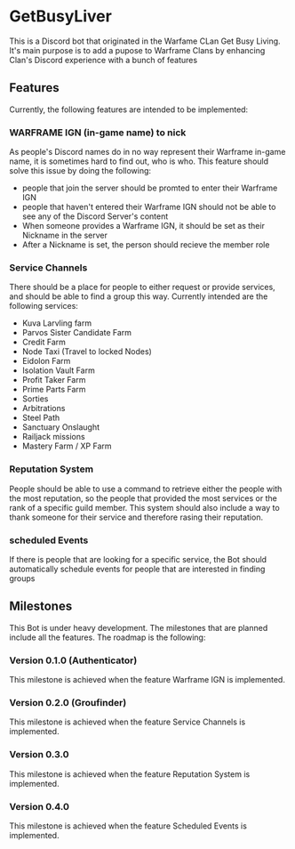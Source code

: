 # GetBusyLiver
This is a Discord bot that originated in the Warfame CLan Get Busy Living. It's main purpose is to add a pupose to Warframe Clans by enhancing Clan's Discord experience with a bunch of features
## Features
Currently, the following features are intended to be implemented:
### WARFRAME IGN (in-game name) to nick
As people's Discord names do in no way represent their Warframe in-game name, it is sometimes hard to find out, who is who. This feature should solve this issue by doing the following:
- people that join the server should be promted to enter their Warframe IGN
- people that haven't entered their Warframe IGN should not be able to see any of the Discord Server's content
- When someone provides a Warframe IGN, it should be set as their Nickname in the server
- After a Nickname is set, the person should recieve the member role
### Service Channels
There should be a place for people to either request or provide services, and should be able to find a group this way.
Currently intended are the following services:
- Kuva Larvling farm
- Parvos Sister Candidate Farm
- Credit Farm
- Node Taxi (Travel to locked Nodes)
- Eidolon Farm
- Isolation Vault Farm
- Profit Taker Farm
- Prime Parts Farm
- Sorties
- Arbitrations
- Steel Path
- Sanctuary Onslaught
- Railjack missions
- Mastery Farm / XP Farm
### Reputation System
People should be able to use a command to retrieve either the people with the most reputation, so the people that provided the most services or the rank of a specific guild member.
This system should also include a way to thank someone for their service and therefore rasing their reputation.
### scheduled Events
If there is people that are looking for a specific service, the Bot should automatically schedule events for people that are interested in finding groups
## Milestones
This Bot is under heavy development. The milestones that are planned include all the features. The roadmap is the following:
### Version 0.1.0 (Authenticator)
This milestone is achieved when the feature Warframe IGN is implemented.
### Version 0.2.0 (Groufinder)
This milestone is achieved when the feature Service Channels is implemented.
### Version 0.3.0
This milestone is achieved when the feature Reputation System is implemented.
### Version 0.4.0
This milestone is achieved when the feature Scheduled Events is implemented.